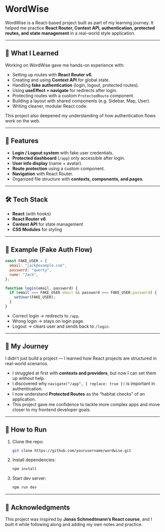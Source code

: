# WordWise

WordWise is a React-based project built as part of my learning journey.
It helped me practice **React Router, Context API, authentication, protected routes, and state management** in a real-world style application.

---

## 🚀 What I Learned

Working on WordWise gave me hands-on experience with:

- Setting up routes with **React Router v6**.
- Creating and using **Context API** for global state.
- Handling **fake authentication** (login, logout, protected routes).
- Using **useEffect + navigate** for redirects after login.
- Protecting routes with a custom `ProtectedRoute` component.
- Building a layout with shared components (e.g. Sidebar, Map, User).
- Writing cleaner, modular React code.

This project also deepened my understanding of how authentication flows work on the web.

---

## 📂 Features

- **Login / Logout system** with fake user credentials.
- **Protected dashboard** (`/app`) only accessible after login.
- **User info display** (name + avatar).
- **Route protection** using a custom component.
- **Navigation** with React Router.
- Organized file structure with **contexts, components, and pages**.

---

## 🛠️ Tech Stack

- **React** (with hooks)
- **React Router v6**
- **Context API** for state management
- **CSS Modules** for styling

---

## 🔑 Example (Fake Auth Flow)

```js
const FAKE_USER = {
  email: "jack@example.com",
  password: "qwerty",
  name: "Jack",
};

function login(email, password) {
  if (email === FAKE_USER.email && password === FAKE_USER.password) {
    setUser(FAKE_USER);
  }
}
```

- Correct login → redirects to `/app`.
- Wrong login → stays on login page.
- Logout → clears user and sends back to `/login`.

---

## 📘 My Journey

I didn’t just build a project — I learned how React projects are structured in real-world scenarios.

- I struggled at first with **contexts and providers**, but now I can set them up without help.
- I discovered why `navigate("/app", { replace: true })` is important in authentication.
- I now understand **Protected Routes** as the “habitat checks” of an application.
- This project gave me confidence to tackle more complex apps and move closer to my frontend developer goals.

---

## 📌 How to Run

1. Clone the repo:

   ```bash
   git clone https://github.com/yourusername/wordwise.git
   ```

2. Install dependencies:

   ```bash
   npm install
   ```

3. Start dev server:

   ```bash
   npm run dev
   ```

---

## 🙌 Acknowledgments

This project was inspired by **Jonas Schmedtmann’s React course**, and I built it while following along and adding my own notes and practice.
